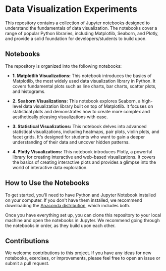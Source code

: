 # Data Visualization Experiments

This repository contains a collection of Jupyter notebooks designed to understand the fundamentals of data visualization. The notebooks cover a range of popular Python libraries, including Matplotlib, Seaborn, and Plotly, and provide a solid foundation for developers/students to build upon.

## Notebooks

The repository is organized into the following notebooks:

*   **1. Matplotlib Visualizations:** This notebook introduces the basics of Matplotlib, the most widely used data visualization library in Python. It covers fundamental plots such as line charts, bar charts, scatter plots, and histograms.

*   **2. Seaborn Visualizations:** This notebook explores Seaborn, a high-level data visualization library built on top of Matplotlib. It focuses on statistical plots and demonstrates how to create more complex and aesthetically pleasing visualizations with ease.

*   **3. Statistical Visualizations:** This notebook delves into advanced statistical visualizations, including heatmaps, pair plots, violin plots, and facet grids. It's designed for students who want to gain a deeper understanding of their data and uncover hidden patterns.

*   **4. Plotly Visualizations:** This notebook introduces Plotly, a powerful library for creating interactive and web-based visualizations. It covers the basics of creating interactive plots and provides a glimpse into the world of interactive data exploration.

## How to Use the Notebooks

To get started, you'll need to have Python and Jupyter Notebook installed on your computer. If you don't have them installed, we recommend downloading the [Anaconda distribution](https://www.anaconda.com/products/individual), which includes both.

Once you have everything set up, you can clone this repository to your local machine and open the notebooks in Jupyter. We recommend going through the notebooks in order, as they build upon each other.

## Contributions

We welcome contributions to this project. If you have any ideas for new notebooks, exercises, or improvements, please feel free to open an issue or submit a pull request.
